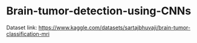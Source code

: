 # Brain-tumor-detection-using-CNNs

Dataset link: https://www.kaggle.com/datasets/sartajbhuvaji/brain-tumor-classification-mri
